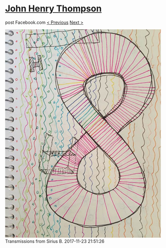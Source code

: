 # [John Henry Thompson](../README.md)
post Facebook.com
[< Previous](2017-11-23-1.md) [Next >](2017-11-23-3.md)

[![](../media/2017-11-23/Timeline-Photos-Transmissions-from-Sirius-B-1.jpg)](../README.md)
Transmissions from Sirius B.
2017-11-23 21:51:26